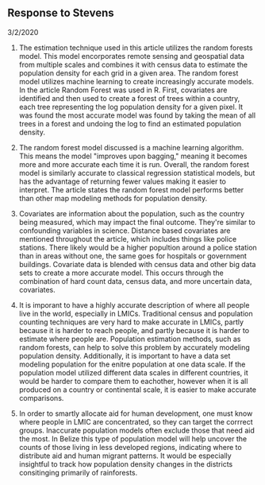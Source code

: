 ## Response to Stevens
3/2/2020

1) The estimation technique used in this article utilizes the random forests model. This model encorporates remote sensing and geospatial data from multiple scales and combines it with census data to estimate the population density for each grid in a given area. The random forest model utilizes machine learning to create increasingly accurate models. In the article Random Forest was used in R. First, covariates are identified and then used to create a forest of trees within a country, each tree representing the log population density for a given pixel. It was found the most accurate model was found by taking the mean of all trees in a forest and undoing the log to find an estimated population density.

2) The random forest model discussed is a machine learning algorithm. This means the model "improves upon bagging," meaning it becomes
more and more accurate each time it is run. Overall, the random forest model is similarly accurate to classical regression statistical
models, but has the advantage of returning fewer values making it easier to interpret. The article states the random forest model
performs better than other map modeling methods for population density.

3) Covariates are information about the population, such as the country being measured, which may impact the final outcome. They're similar to confounding variables in science. Distance based covariates are mentioned throughout the article, which includes things like police stations. There likely would be a higher popultion around a police station than in areas without one, the same goes for hospitals or government buildings. Covariate data is blended with census data and other big data sets to create a more accurate model. This occurs through the combination of hard count data, census data, and more uncertain data, covariates.

4) It is imporant to have a highly accurate description of where all people live in the world, especially in LMICs. Traditional census and population counting techniques are very hard to make accurate in LMICs, partly because it is harder to reach people, and partly because it is harder to estimate where people are. Population estimation methods, such as random forests, can help to solve this problem by accurately modeling population density. Additionally, it is important to have a data set modeling population for the enitre population at one data scale. If the population model utilized different data scales in different countries, it would be harder to compare them to eachother, however when it is all produced on a country or continental scale, it is easier to make accurate comparisons.

5) In order to smartly allocate aid for human development, one must know where people in LMIC are concentrated, so they can target the corrrect groups. Inaccurate population models often exclude those that need aid the most. In Belize this type of population model will help uncover the counts of those living in less developed regions, indicating where to distribute aid and human migrant patterns. It would be especially insightful to track how population density changes in the districts consitinging primarily of rainforests.
